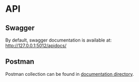 # API

## Swagger

By default, swagger documentation is available at: http://127.0.0.1:5012/apidocs/

## Postman

Postman collection can be found in [documentation directory](../postman_collection.json).